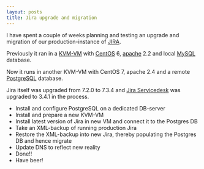 ```yaml
---
layout: posts
title: Jira upgrade and migration
---
```


I have spent a couple of weeks planning and testing an upgrade and migration of our production-instance of <a href="https://atlassian.com/software/jira/">JIRA</a>.

Previously it ran in a <a href="https://www.linux-kvm.org/page/Main_Page">KVM-VM</a> with <a href="https://www.centos.org/">CentOS</a> 6, <a href="https://www.apache.org/">apache</a> 2.2 and local <a href="https://www.mysql.com/">MySQL</a> database.

Now it runs in another KVM-VM with CentOS 7, apache 2.4 and a remote <a href="https://www.postgresql.org/">PostgreSQL</a> database.

Jira itself was upgraded from 7.2.0 to 7.3.4 and <a href="https://www.atlassian.com/software/jira/service-desk">Jira Servicedesk</a> was upgraded to 3.4.1 in the process.

* Install and configure PostgreSQL on a dedicated DB-server
* Install and prepare a new KVM-VM
* Install latest version of Jira in new VM and connect it to the Postgres DB
* Take an XML-backup of running production Jira
* Restore the XML-backup into new Jira, thereby populating the Postgres DB and hence migrate
* Update DNS to reflect new reality
* Done!!
* Have beer!
